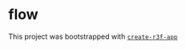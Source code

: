 # flow

This project was bootstrapped with [`create-r3f-app`](https://github.com/utsuboco/create-r3f-app)